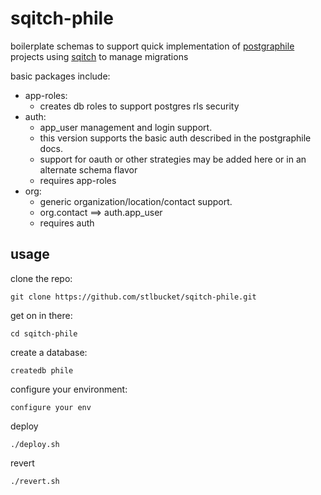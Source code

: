 # sqitch-phile #

<p>
  boilerplate schemas to support quick implementation 
  of <a href="https://www.graphile.org/postgraphile/">postgraphile</a> projects
  using <a href="http://sqitch.org/">sqitch</a> to manage migrations
</p>

basic packages include:
- app-roles: 
  - creates db roles to support postgres rls security
- auth: 
  - app_user management and login support.  
  - this version supports the basic auth described in the postgraphile docs.
  - support for oauth or other strategies may be added here or in an alternate schema flavor
  - requires app-roles
- org: 
  - generic organization/location/contact support.
  - org.contact ==> auth.app_user
  - requires auth
  

## usage ##
clone the repo:  
```$xslt
git clone https://github.com/stlbucket/sqitch-phile.git
```

get on in there:
```$xslt
cd sqitch-phile
```
create a database:
```$xslt
createdb phile
```
configure your environment:
```$xslt
configure your env
```
deploy
```$xslt
./deploy.sh
```
revert
```$xslt
./revert.sh
```